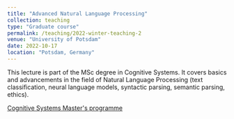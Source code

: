 ```yaml
---
title: "Advanced Natural Language Processing"
collection: teaching
type: "Graduate course"
permalink: /teaching/2022-winter-teaching-2
venue: "University of Potsdam"
date: 2022-10-17
location: "Potsdam, Germany"
---
```


This lecture is part of the MSc degree in Cognitive Systems. It covers basics and advancements in the field of Natural Language Processing (text classification, neural language models, syntactic parsing, semantic parsing, ethics).

[Cognitive Systems Master's programme](https://www.ling.uni-potsdam.de/cogsys/program.html)
